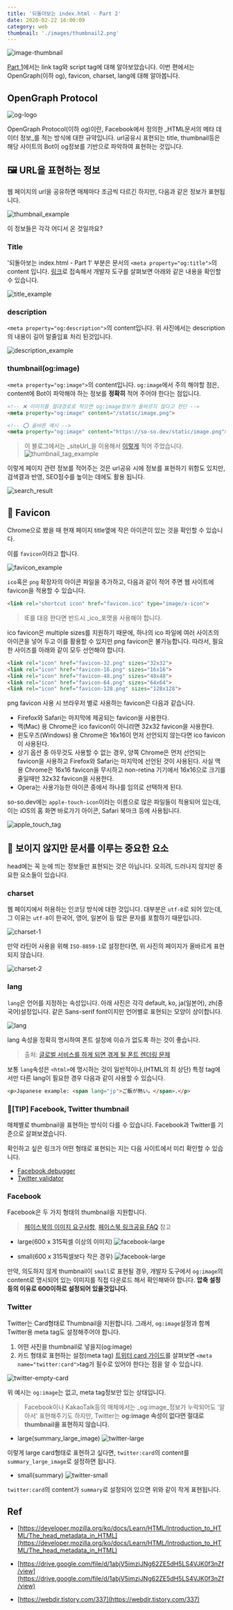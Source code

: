 ```yaml
---
title: '되돌아보는 index.html - Part 2'
date: 2020-02-22 16:00:09
category: web
thumbnail: './images/thumbnail2.png'
---
```


![image-thumbnail](./images/thumbnail2.png)

[Part 1](https://so-so.dev/web/index-html-1/)에서는 link tag와 script tag에 대해 알아보았습니다. 이번 편에서는 OpenGraph(이하 og), favicon, charset, lang에 대해 알아봅니다.

## OpenGraph Protocol

![og-logo](./images/og-image.png)

OpenGraph Protocol(이하 og)이란, Facebook에서 정의한 _HTML문서의 메타 데이터 정보_를 적는 방식에 대한 규약입니다. url공유시 표현되는 title, thumbnail등은 해당 사이트의 Bot이 og정보를 기반으로 파악하여 표현하는 것입니다.

## 🖼 URL을 표현하는 정보

웹 페이지의 url을 공유하면 매체마다 조금씩 다르긴 하지만, 다음과 같은 정보가 표현됩니다.

![thumbnail_example](./images/thumbnail_example.png)

이 정보들은 각각 어디서 온 것일까요?

### Title

'되돌아보는 index.html - Part 1' 부분은 문서의 `<meta property="og:title">`의 content 입니다. [링크](https://so-so.dev/web/index-html-1/)로 접속해서 개발자 도구를 살펴보면 아래와 같은 내용을 확인할 수 있습니다.

![title_example](./images/title_example.png)

### description

`<meta property="og:description">`의 content입니다. 위 사진에서는 description의 내용이 길어 말줄임표 처리 된것입니다.

![description_example](./images/description_example.png)

### thumbnail(og:image)

`<meta property="og:image">`의 content입니다. `og:image`에서 주의 해야할 점은, content에 Bot이 파악해야 하는 정보를 **정확히** 적어 주어야 한다는 점입니다.

```html
<!-- ❌ 이미지를 절대경로로 적으면 og:image정보가 올바르지 않다고 판단 -->
<meta property="og:image" content="/static/image.png">

<!-- ⭕️ 올바른 예시 -->
<meta property="og:image" content="https://so-so.dev/static/image.png">
```

> 이 블로그에서는 _siteUrl_을 이용해서 [이렇게]([https://github.com/SoYoung210/SOSO/blob/0321ca7b6fa8edf6965faead85ea9953b942ffad/src/components/head/index.jsx#L39](https://github.com/SoYoung210/SOSO/blob/0321ca7b6fa8edf6965faead85ea9953b942ffad/src/components/head/index.jsx#L39)) 적어 주었습니다.
> ![thumbnail_tag_example](./images/thumbnail_tag_example.png)

이렇게 페이지 관련 정보를 적어주는 것은 url공유 시에 정보를 표현하기 위함도 있지만, 검색결과 반영, SEO점수를 높이는 데에도 활용 됩니다.

![search_result](./images/search_result.png)

## 🤖 Favicon

Chrome으로 봤을 때 현재 페이지 title옆에 작은 아이콘이 있는 것을 확인할 수 있습니다.

이를 `favicon`이라고 합니다.

![favicon_example](./images/favicon_example.png)

`ico`혹은 `png` 확장자의 아이콘 파일을 추가하고, 다음과 같이 적어 주면 웹 사이트에 favicon을 적용할 수 있습니다.

```html
<link rel="shortcut icon" href="favicon.ico" type="image/x-icon">
```

> IE를 대응 한다면 반드시 _ico_포맷을 사용해야 합니다.

ico favicon은 multiple sizes를 지원하기 때문에, 하나의 ico 파일에 여러 사이즈의 아이콘을 넣어 두고 이를 활용할 수 있지만 png favicon은 불가능합니다. 따라서, 필요한 사이즈를 아래와 같이 모두 선언해야 합니다.

```html
<link rel="icon" href="favicon-32.png" sizes="32x32">
<link rel="icon" href="favicon-16.png" sizes="16x16">
<link rel="icon" href="favicon-48.png" sizes="48x48">
<link rel="icon" href="favicon-64.png" sizes="64x64">
<link rel="icon" href="favicon-128.png" sizes="128x128">
```

png favicon 사용 시 브라우저 별로 사용하는 favicon은 다음과 같습니다.

- Firefox와 Safari는 마지막에 제공되는 favicon을 사용한다.
- 맥(Mac) 용 Chrome은 ico favicon이 아니라면 32x32 favicon을 사용한다.
- 윈도우즈(Windows) 용 Chrome은 16x16이 먼저 선언되지 않는다면 ico favicon이 사용된다.
- 상기 옵션 중 아무것도 사용할 수 없는 경우, 양쪽 Chrome은 먼저 선언되는 favicon을 사용하고 Firefox와 Safari는 마지막에 선언된 것이 사용된다. 사실 맥 용 Chrome은 16x16 favicon을 무시하고 non-retina 기기에서 16x16으로 크기를 줄일때만 32x32 favicon을 사용한다.
- Opera는 사용가능한 아이콘 중에서 하나를 임의로 선택하게 된다.

so-so.dev에는 `apple-touch-icon`이라는 이름으로 많은 파일들이 적용되어 있는데, 이는 iOS의 홈 화면 바로가기 아이콘, Safari 북마크 등에 사용됩니다.

![apple_touch_tag](./images/apple_touch_tag.png)

## 👻 보이지 않지만 문서를 이루는 중요한 요소

head에는 꼭 눈에 띄는 정보들만 표현되는 것은 아닙니다. 오히려, 드러나지 않지만 중요한 요소들이 있습니다.

### charset

웹 페이지에서 허용하는 인코딩 방식에 대한 것입니다. 대부분은 `utf-8`로 되어 있는데, 그 이유는 `utf-8`이 한국어, 영어, 일본어 등 많은 문자를 포함하기 때문입니다.

![charset-1](./images/charset-1.png)

만약 라틴어 사용을 위해 `ISO-8859-1`로 설정한다면, 위 사진의 페이지가 올바르게 표현되지 않습니다.

![charset-2](./images/charset-2.png)

### lang

`lang`은 언어를 지정하는 속성입니다. 아래 사진은 각각 default, ko, ja(일본어), zh(중국어)설정입니다. 같은 Sans-serif font이지만 언어별로 표현되는 모양이 상이합니다.

![lang](./images/lang.png)

lang 속성을 정확히 명시하여 폰트 설정에 이슈가 없도록 하는 것이 좋습니다.

> 출처: [글로벌 서비스를 하게 되면 겪게 될 폰트 렌더링 문제](https://drive.google.com/file/d/1abjV5imziJNg62ZE5dH5LS4VJK0f3nZf/view)

보통 `lang`속성은 `<html>`에 명시하는 것이 일반적이나,(HTML의 최 상단) 특정 tag에서만 다른 lang이 필요한 경우 다음과 같이 사용할 수 있습니다.

```html
<p>Japanese example: <span lang="jp">ご飯が熱い。</span>.</p>
```

### 📝[TIP] Facebook, Twitter thumbnail

매체별로 thumbnail을 표현하는 방식이 다를 수 있습니다. Facebook과 Twitter를 기준으로 살펴보겠습니다.

확인하고 싶은 링크가 어떤 형태로 표현되는 지는 다음 사이트에서 미리 확인할 수 있습니다.

- [Facebook debugger](https://developers.facebook.com/tools/debug/)
- [Twitter validator](https://cards-dev.twitter.com/validator)

### Facebook

Facebook은 두 가지 형태의 thumbnail을 지원합니다.
> [페이스북의 이미지 요구사항](https://developers.facebook.com/docs/sharing/webmasters/images#requirements), [페이스북 링크공유 FAQ](https://developers.facebook.com/docs/sharing/webmasters/faq?locale=ko_KR) 참고

- large(600 x 315픽셀 이상의 이미지)
![facebook-large](./images/facebook-large.png)

- small(600 x 315픽셀보다 작은 경우)
![facebook-large](./images/facebook-small.png)

만약, 의도하지 않게 thumbnail이 `small`로 표현될 경우, 개발자 도구에서 `og:image`의 content로 명시되어 있는 이미지를 직접 다운로드 해서 확인해봐야 합니다. **압축 설정 등의 이유로 600이하로 설정되어 있을것입니다.**

### Twitter

Twitter는 Card형태로 Thumbnail을 지원합니다. 그래서, `og:image`설정과 함께 Twitter용 meta tag도 설정해주어야 합니다.

1. 어떤 사진을 thumbnail로 넣을지(og:image)
2. 카드 형태로 표현하는 설정(meta tag)
[트위터 card 가이드](https://developer.twitter.com/en/docs/tweets/optimize-with-cards/guides/getting-started)를 살펴보면 `<meta name="twitter:card">`tag가 필수로 있어야 한다는 점을 알 수 있습니다.

![twitter-empty-card](./images/twitter-empty-card.png)

위 예시는 `og:image`는 없고, meta tag정보만 있는 상태입니다.
> Facebook이나 KakaoTalk등의 매체에서는 _og:image_정보가 누락되어도 '알아서' 표현해주기도 하지만, Twitter는 **og:image 속성이 없다면 절대로 thumbnail을 표현하지 않습니다.**

- large(summary_large_image)
![twitter-large](./images/twitter-large.png)

이렇게 large card형태로 표현하고 싶다면, `twitter:card`의 content를 `summary_large_image`로 설정하면 됩니다.

- small(summary)
![twitter-small](./images/twitter-small.png)

`twitter:card`의 content가 `summary`로 설정되어 있으면 위와 같이 작게 표현됩니다.

## Ref

- [https://developer.mozilla.org/ko/docs/Learn/HTML/Introduction_to_HTML/The_head_metadata_in_HTML](https://developer.mozilla.org/ko/docs/Learn/HTML/Introduction_to_HTML/The_head_metadata_in_HTML)

- [https://drive.google.com/file/d/1abjV5imziJNg62ZE5dH5LS4VJK0f3nZf/view](https://drive.google.com/file/d/1abjV5imziJNg62ZE5dH5LS4VJK0f3nZf/view)

- [https://webdir.tistory.com/337](https://webdir.tistory.com/337)

